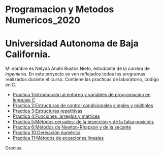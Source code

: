 
# Programacion y Metodos Numericos_2020
# Universidad Autonoma de Baja California.
Mi nombre es Nelyda Anahí Bustos Nieto, estudiante de la carrera de *ingenieria*. 
En este proyecto se ven reflejados todos los programas realizados durante el curso. Contiene las practicas de laboratorio, codigo en C.

* [Practica 1:Introducción al entorno y variables de programación en lenguaje C](https://github.com/nelydaBustos/NelydaBustos-PyMN-2020/tree/main/practica%201)
* [Practica 2:Estructuras de control condicionales simples y múltiples](https://github.com/nelydaBustos/NelydaBustos-PyMN-2020/tree/main/Practica%202)
* [Practica 3:Estructuras repetitivas](https://github.com/nelydaBustos/NelydaBustos-PyMN-2020/tree/main/practica%203)
* [Practica 4:Funciones, arreglos y matrices](https://github.com/nelydaBustos/NelydaBustos-PyMN-2020/tree/main/practica%204)
* [Practica 5:Métodos cerrados: de la bisección y de la falsa posición.](https://github.com/nelydaBustos/NelydaBustos-PyMN-2020/tree/main/practica%205)
* [Practica 6:Métodos de Newton-Rhapson y de la secante](https://github.com/nelydaBustos/NelydaBustos-PyMN-2020/tree/main/practica%206)
* [Practica 10:Derivación numérica](https://github.com/nelydaBustos/NelydaBustos-PyMN-2020/tree/main/practica%2010)
* [Practica 11:Métodos de ecuaciones lineales](https://github.com/nelydaBustos/NelydaBustos-PyMN-2020/tree/main/practica%2011)






Gracias. 
